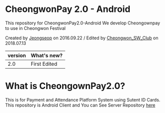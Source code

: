 # CheongwonPay 2.0 - Android 
This repository for CheongwonPay2.0-Android
We develop Cheongownpay to use in Cheongwon Festival

Created by [Jeongseop](https://github.com/ParkJeongseop) on 2016.09.22 / Edited by [Cheongwon_SW_Club](https://github.com/Cheongwon-SW-Club) on 2018.07.13


| version | What's new? |
| :------------ | :------------ |
| 2.0 | First Edited |

# What is CheongownPay2.0?

This is for Payment and Attendance Platform System using Sutent ID Cards.
This repository is Android Client and You can See Server Repository [here](https://github.com/Cheongwon-SW-Club)